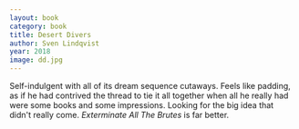 ```yaml
---
layout: book
category: book
title: Desert Divers
author: Sven Lindqvist
year: 2018
image: dd.jpg
---
```


Self-indulgent with all of its dream sequence cutaways.  Feels like padding, as if he had contrived the thread to tie it all together when all he really had were some books and some impressions.  Looking for the big idea that didn't really come.  _Exterminate All The Brutes_ is far better.
